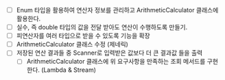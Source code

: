 - [ ] Enum 타입을 활용하여 연산자 정보를 관리하고 ArithmeticCalculator 클래스에 활용한다.
- [ ] 실수, 즉 double 타입의 값을 전달 받아도 연산이 수행하도록 만들기.
- [ ] 피연산자를 여러 타입으로 받을 수 있도록 기능을 확장
- [ ] ArithmeticCalculator 클래스 수정 (제네릭)
- [ ] 저장된 연산 결과들 중 Scanner로 입력받은 값보다 더 큰 결과값 들을 출력
  - [ ] ArithmeticCalculator 클래스에 위 요구사항을 만족하는 조회 메서드를 구현한다. (Lambda & Stream)
